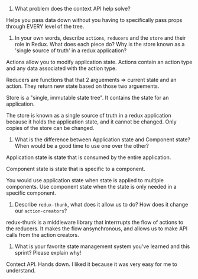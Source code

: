1. What problem does the context API help solve?

Helps you pass data down without you having to specifically pass props through EVERY level of the tree.

1. In your own words, describe `actions`, `reducers` and the `store` and their role in Redux. What does each piece do? Why is the store known as a 'single source of truth' in a redux application?

Actions allow you to modify application state. Actions contain an action type and any data associated with the action type.

Reducers are functions that that 2 arguements => current state and an action. They return new state based on those two arguements.

Store is a "single, immutable state tree". It contains the state for an application.

The store is known as a single source of truth in a redux application because it holds the application state, and it cannot be changed. Only copies of the store can be changed. 

1. What is the difference between Application state and Component state? When would be a good time to use one over the other?

Application state is state that is consumed by the entire application.

Component state is state that is specific to a component.

You would use application state when state is applied to multiple components. Use component state when the state is only needed in a specific component. 

1. Describe `redux-thunk`, what does it allow us to do? How does it change our `action-creators`?

redux-thunk is a middleware library that interrrupts the flow of actions to the reducers. It makes the flow ansynchronous, and allows us to make API calls from the action creators.

1. What is your favorite state management system you've learned and this sprint? Please explain why!

Contect API. Hands down. I liked it because it was very easy for me to understand. 